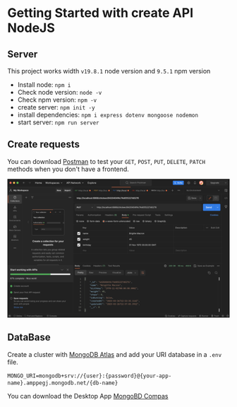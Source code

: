 <!-- L’objectif de ce challenge est de créer une API en Javascript (NodeJS)
Le webservice /chicken sera un CRUD avec les méthodes suivantes : GET /
POST / PUT / PATCH / DELETE

L’objet chicken est tel que :
name: String (required),
birthday: Date,
weight: Number (required),
steps: Number (default 0),
isRunning: Boolean (default false) Puis le webservice /chicken/run
augmentera la variable steps de 1.

Libre à toi d’utiliser la base de données et les frameworks de votre
choix.

Une documentation détaillée serait un plus !

BONUS : Ajouter un lien de chicken vers un autre objet comme farmyard ou
coop. -->

# Getting Started with create API NodeJS

## Server

This project works width `v19.8.1` node version and `9.5.1` npm version

* Install node: ```npm i```
* Check node version: ```node -v```
* Check npm version: ```npm -v```
* create server: ```npm init -y```
* install dependencies: ```npm i express dotenv mongoose nodemon```
* start server: ```npm run server```

## Create requests

You can download [Postman](https://www.postman.com/downloads/) to test your `GET`, `POST`, `PUT`, `DELETE`, `PATCH` methods when you don't have a frontend.

![example of creating request with postman](./links/postman-example.png)

## DataBase

Create a cluster with [MongoDB Atlas](https://www.mongodb.com/cloud/atlas/register) and add your URI database in a `.env` file.

```
MONGO_URI=mongodb+srv://{user}:{password}@{your-app-name}.amppegj.mongodb.net/{db-name}
```

You can download the Desktop App [MongoBD Compas](https://www.mongodb.com/products/compass)
